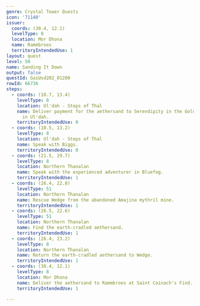 ```yaml
---
genre: Crystal Tower Quests
icon: '71140'
issuer:
  coords: (30.4, 12.1)
  levelType: 8
  location: Mor Dhona
  name: Rammbroes
  territoryIntendedUse: 1
layout: quest
level: 50
name: Sanding It Down
output: false
questId: GaiUsd202_01200
rowId: 66736
steps:
  - coords: (10.7, 13.4)
    levelType: 8
    location: Ul'dah - Steps of Thal
    name: Deliver payment for the aethersand to Serendipity in the Goldsmiths' Guild
      in Ul'dah.
    territoryIntendedUse: 0
  - coords: (10.5, 13.2)
    levelType: 8
    location: Ul'dah - Steps of Thal
    name: Speak with Biggs.
    territoryIntendedUse: 0
  - coords: (21.5, 29.7)
    levelType: 8
    location: Northern Thanalan
    name: Speak with the experienced adventurer in Bluefog.
    territoryIntendedUse: 1
  - coords: (26.4, 22.8)
    levelType: 51
    location: Northern Thanalan
    name: Rescue Wedge from the abandoned Amajina mythril mine.
    territoryIntendedUse: 1
  - coords: (26.5, 22.6)
    levelType: 51
    location: Northern Thanalan
    name: Find the earth-cradled aethersand.
    territoryIntendedUse: 1
  - coords: (26.4, 23.2)
    levelType: 8
    location: Northern Thanalan
    name: Return the earth-cradled aethersand to Wedge.
    territoryIntendedUse: 1
  - coords: (30.4, 12.1)
    levelType: 8
    location: Mor Dhona
    name: Deliver the aethersand to Rammbroes at Saint Coinach's Find.
    territoryIntendedUse: 1

---
```

